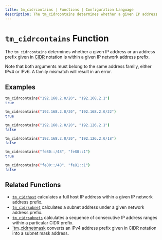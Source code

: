 ```yaml
---
title: tm_cidrcontains | Functions | Configuration Language
description: The tm_cidrcontains determines whether a given IP address or an address prefix given in CIDR notation is within a given IP network address prefix.
---
```


# `tm_cidrcontains` Function

The `tm_cidrcontains` determines whether a given IP address or an address prefix given in [CIDR](https://en.wikipedia.org/wiki/Classless_Inter-Domain_Routing) notation is within a given IP network address prefix.

Note that both arguments must belong to the same address family, either IPv4 or IPv6. A family mismatch will result in an error.

## Examples

```sh
tm_cidrcontains("192.168.2.0/20", "192.168.2.1")
true

tm_cidrcontains("192.168.2.0/20", "192.168.2.0/22")
true

tm_cidrcontains("192.168.2.0/20", "192.126.2.1")
false

tm_cidrcontains("192.168.2.0/20", "192.126.2.0/18")
false

tm_cidrcontains("fe80::/48", "fe80::1")
true

tm_cidrcontains("fe80::/48", "fe81::1")
false
```

## Related Functions

* [`tm_cidrhost`](./tm_cidrhost.md) calculates a full host IP address within a given IP network address prefix.
* [`tm_cidrsubnet`](./tm_cidrsubnet.md) calculates a subnet address under a given
  network address prefix.
* [`tm_cidrsubnets`](./tm_cidrsubnets.md) calculates a sequence of consecutive IP address ranges within a particular CIDR prefix.
* [`tm_cidrnetmask](./tm_cidrnetmask.md) converts an IPv4 address prefix given in CIDR notation into a subnet mask address.
